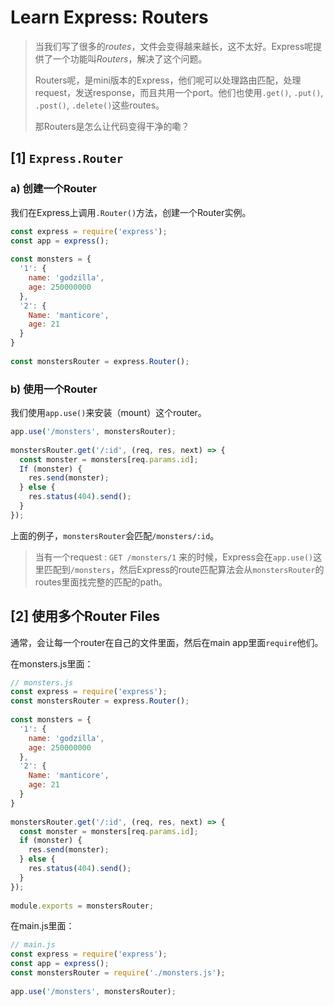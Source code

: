 # Learn Express: Routers

> 当我们写了很多的*routes*，文件会变得越来越长，这不太好。Express呢提供了一个功能叫*Routers*，解决了这个问题。
>
> Routers呢，是mini版本的Express，他们呢可以处理路由匹配，处理request，发送response，而且共用一个port。他们也使用`.get()`, `.put()`, `.post()`, `.delete()`这些routes。
>
> 那Routers是怎么让代码变得干净的嘞？

## [1] `Express.Router`

### a) 创建一个Router

我们在Express上调用`.Router()`方法，创建一个Router实例。

```js
const express = require('express');
const app = express();
 
const monsters = {
  '1': {
    name: 'godzilla',
    age: 250000000
  },
  '2': {
    Name: 'manticore',
    age: 21
  }
}
 
const monstersRouter = express.Router();
```

### b) 使用一个Router

我们使用`app.use()`来安装（mount）这个router。

```js
app.use('/monsters', monstersRouter);
 
monstersRouter.get('/:id', (req, res, next) => {
  const monster = monsters[req.params.id];
  If (monster) {
    res.send(monster);
  } else {
    res.status(404).send();
  }
});
```

 上面的例子，`monstersRouter`会匹配`/monsters/:id`。

> 当有一个request : ` GET /monsters/1 ` 来的时候，Express会在`app.use()`这里匹配到`/monsters`，然后Express的route匹配算法会从`monstersRouter`的routes里面找完整的匹配的path。

## [2] 使用多个Router Files

通常，会让每一个router在自己的文件里面，然后在main app里面`require`他们。

在monsters.js里面：

```js
// monsters.js
const express = require('express');
const monstersRouter = express.Router();
 
const monsters = {
  '1': {
    name: 'godzilla',
    age: 250000000
  },
  '2': {
    Name: 'manticore',
    age: 21
  }
}
 
monstersRouter.get('/:id', (req, res, next) => {
  const monster = monsters[req.params.id];
  if (monster) {
    res.send(monster);
  } else {
    res.status(404).send();
  }
});
 
module.exports = monstersRouter;
```

在main.js里面：

```js
// main.js
const express = require('express');
const app = express();
const monstersRouter = require('./monsters.js');
 
app.use('/monsters', monstersRouter);
```